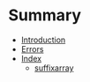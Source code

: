 # Summary

* [Introduction](README.md)
* [Errors](/errors.md#package-errors)
* [Index](index.md)
  * [suffixarray](index/suffix.md)

